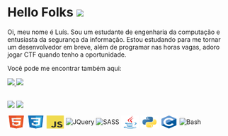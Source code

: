 # Hello Folks <img src="https://raw.githubusercontent.com/MartinHeinz/MartinHeinz/master/wave.gif" width="30px">
<div>
  <p>
    Oi, meu nome é Luís. Sou um estudante de engenharia da computação e entusiasta da segurança da informação. Estou estudando para me tornar um desenvolvedor em breve, além de programar nas horas vagas, adoro jogar CTF quando tenho a oportunidade.
  </p>
  <p>Você pode me encontrar também aqui: </p>
</div>
<div>
  <a href="https://www.linkedin.com/in/luis-fernando-g-f/">
    <img src="https://img.shields.io/badge/LinkedIn-0077B5?style=for-the-badge&logo=linkedin&logoColor=white">
  </a>
  <a href="mailto:luisfernando237grange@gmail.com">
    <img src="https://img.shields.io/badge/Gmail-D14836?style=for-the-badge&logo=gmail&logoColor=white">
  </a>
</div>

##

<div style="display: inline-block">
  <img height="140em" align="center" src="https://github-readme-stats.vercel.app/api/?username=luisgrange&theme=midnight-purple&show_icons=true" />
  <img height="140em" align="center" src="https://github-readme-stats.vercel.app/api/top-langs/?username=luisgrange&layout=compact&theme=midnight-purple"
</div>
  
<div style="display: inline_block"><br>
  <img align="center" alt="HTML" height="30" width="40" src="https://raw.githubusercontent.com/devicons/devicon/master/icons/html5/html5-original.svg">
  <img align="center" alt="CSS" height="30" width="40" src="https://raw.githubusercontent.com/devicons/devicon/master/icons/css3/css3-original.svg">
  <img align="center" alt="JavaScript" height="30" width="40" src="https://raw.githubusercontent.com/devicons/devicon/master/icons/javascript/javascript-original.svg">
  <img align="center" alt="JQuery" height="30" width="40" src="https://cdn.jsdelivr.net/gh/devicons/devicon/icons/jquery/jquery-plain-wordmark.svg" />
  <img align="center" alt="SASS" height="30" width="40" src="https://cdn.jsdelivr.net/gh/devicons/devicon/icons/sass/sass-original.svg" />
  <img align="center" alt="Java" height="30" width="40" src="https://raw.githubusercontent.com/devicons/devicon/master/icons/java/java-original.svg">
  <img align="center" alt="Python" height="30" width="40" src="https://raw.githubusercontent.com/devicons/devicon/master/icons/python/python-original.svg">
  <img align="center" alt="C" height="30" width="40" src="https://raw.githubusercontent.com/devicons/devicon/master/icons/c/c-original.svg">
  <img align="center" alt="Bash" height="30" width="40" src="https://cdn.jsdelivr.net/gh/devicons/devicon/icons/bash/bash-original.svg" />
</div>

